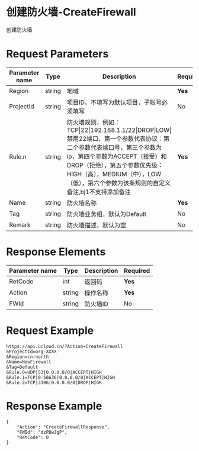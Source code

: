 # 创建防火墙-CreateFirewall

创建防火墙

# Request Parameters
|Parameter name|Type|Description|Required|
|---|---|---|---|
|Region|string|地域|**Yes**|
|ProjectId|string|项目ID。不填写为默认项目，子帐号必须填写|No|
|Rule.n|string|防火墙规则，例如：TCP\|22\|192.168.1.1/22\|DROP\|LOW\|禁用22端口，第一个参数代表协议：第二个参数代表端口号，第三个参数为ip，第四个参数为ACCEPT（接受）和DROP（拒绝），第五个参数优先级：HIGH（高），MEDIUM（中），LOW（低），第六个参数为该条规则的自定义备注,bj1不支持添加备注|**Yes**|
|Name|string|防火墙名称|**Yes**|
|Tag|string|防火墙业务组，默认为Default|No|
|Remark|string|防火墙描述，默认为空|No|

# Response Elements
|Parameter name|Type|Description|Required|
|---|---|---|---|
|RetCode|int|返回码|**Yes**|
|Action|string|操作名称|**Yes**|
|FWId|string|防火墙ID|No|

# Request Example
```
https://api.ucloud.cn/?Action=CreateFirewall
&ProjectId=org-XXXX
&Region=cn-north
&Name=NewFirewall
&Tag=Default
&Rule.0=UDP|53|0.0.0.0/0|ACCEPT|HIGH
&Rule.1=TCP|0-56636|0.0.0.0/0|ACCEPT|HIGH
&Rule.2=TCP|3306|0.0.0.0/0|DROP|HIGH
```

# Response Example
```
{
    "Action": "CreateFirewallResponse", 
    "FWId": "dzPBwJgP", 
    "RetCode": 0
}
```

